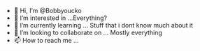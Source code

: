 - 👋 Hi, I’m @Bobbyoucko
- 👀 I’m interested in ...Everything?
- 🌱 I’m currently learning ... Stuff that i dont know much about it
- 💞️ I’m looking to collaborate on ... Mostly everything
- 📫 How to reach me ...

<!---
Bobbyoucko/Bobbyoucko is a ✨ special ✨ repository because its `README.md` (this file) appears on your GitHub profile.
You can click the Preview link to take a look at your changes.
--->
